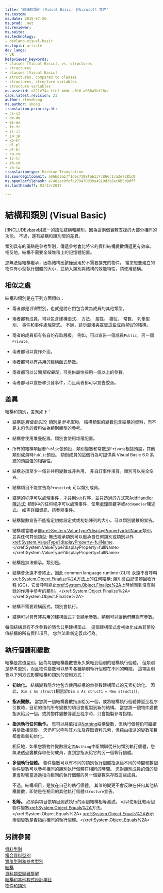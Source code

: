 ```yaml
---
title: "結構和類別 (Visual Basic) |Microsoft 文件"
ms.custom: 
ms.date: 2015-07-20
ms.prod: .net
ms.reviewer: 
ms.suite: 
ms.technology:
- devlang-visual-basic
ms.topic: article
dev_langs:
- VB
helpviewer_keywords:
- classes [Visual Basic], vs. structures
- structures
- classes [Visual Basic]
- structures, compared to classes
- structures, structure variables
- structure variables
ms.assetid: a221e74a-ffcf-4bdc-a0f6-a088a9bf26cc
caps.latest.revision: 21
author: stevehoag
ms.author: shoag
translation.priority.ht:
- cs-cz
- de-de
- es-es
- fr-fr
- it-it
- ja-jp
- ko-kr
- pl-pl
- pt-br
- ru-ru
- tr-tr
- zh-cn
- zh-tw
translationtype: Machine Translation
ms.sourcegitcommit: a06bd2a17f1d6c7308fa6337c866c1ca2e7281c0
ms.openlocfilehash: e7402ec0fcfc279470d39a4919d3b5ec8b5d9dff
ms.lasthandoff: 03/13/2017

---
```

# <a name="structures-and-classes-visual-basic"></a>結構和類別 (Visual Basic)
[!INCLUDE[vbprvb](../../../../csharp/programming-guide/concepts/linq/includes/vbprvb_md.md)]統一的語法結構和類別，因為這兩個實體支援的大部分相同的功能。 不過，還有結構和類別間的差異。  
  
 類別具有的優點是參考型別，傳遞參考會比將它的資料結構變數傳遞更有效率。 相反地，結構不需要全域堆積上的記憶體配置。  
  
 您無法從結構繼承，因為結構應該僅適用於不需要擴充的物件。 當您想要建立的物件有小型執行個體的大小，並納入類別與結構的效能特性，請使用結構。  
  
## <a name="similarities"></a>相似之處  
 結構和類別是在下列方面類似︰  
  
-   兩者都是*容器*型別，也就是說它們包含做為成員的其他類型。  
  
-   兩者都有成員，可以包含建構函式、 方法、 屬性、 欄位、 常數、 列舉型別、 事件和事件處理常式。 不過，請勿混淆與宣告這些成員*項目*的結構。  
  
-   兩者的成員都有各自的存取層級。 例如，可以宣告一個成員`Public`，另一個`Private`。  
  
-   兩者都可以實作介面。  
  
-   兩者都可以有共用的建構函式參數。  
  
-   兩者都可以公開*預設屬性*，可提供屬性採用一個以上的參數。  
  
-   兩者都可以宣告和引發事件，而且兩者都可以宣告委派。  
  
## <a name="differences"></a>差異  
 結構和類別，差異如下︰  
  
-   結構是*實值型別的*; 類別是*參考型別*。 結構類型的變數包含結構的資料，而不是未包含的資料做為類別類型的參考。  
  
-   結構會使用堆疊配置。類別會使用堆積配置。  
  
-   所有的結構項目都`Public`依預設，類別變數和常數是`Private`根據預設，其他類別成員時`Public`預設。 類別成員的這個行為可提供與 Visual Basic 6.0 系統的預設值的相容性。  
  
-   結構必須至少一個非共用變數或非共用、 非自訂事件項目。類別可以完全空白。  
  
-   結構項目不能宣告為`Protected`; 可以類別成員。  
  
-   結構的程序可以處理事件，才[共用](../../../../visual-basic/language-reference/modifiers/shared.md)`Sub`程序，並只透過的方式來[AddHandler 陳述式](../../../../visual-basic/language-reference/statements/addhandler-statement.md); 類別中的任何程序可以處理事件，使用[處理](../../../../visual-basic/language-reference/statements/handles-clause.md)關鍵字或`AddHandler`陳述式。 如需詳細資訊，請參閱[事件](../../../../visual-basic/programming-guide/language-features/events/index.md)。  
  
-   結構變數宣告不能指定初始設定式或初始陣列的大小。可以類別變數的宣告。  
  
-   結構隱含繼承自<xref:System.ValueType?displayProperty=fullName>類別，並與任何其他類型; 無法繼承類別可以繼承自任何類別或類別以外<xref:System.ValueType?displayProperty=fullName>.</xref:System.ValueType?displayProperty=fullName> </xref:System.ValueType?displayProperty=fullName>  
  
-   結構是無法繼承。類別是。  
  
-   結構會永遠不會終止，因此 common language runtime (CLR) 永遠不會呼叫<xref:System.Object.Finalize%2A>方法上的任何結構; 類別會由記憶體回收行程 (GC)，它會呼叫終止<xref:System.Object.Finalize%2A>上時偵測到沒有剩餘的作用中參考的類別。</xref:System.Object.Finalize%2A> </xref:System.Object.Finalize%2A>  
  
-   結構不需要建構函式。類別會執行。  
  
-   結構可以具有非共用的建構函式才會顯示參數。類別可以讓他們無論有參數。  
  
 每個結構具有不含參數的隱含公用建構函式。 這個建構函式會初始化成為其預設值結構的所有資料項目。 您無法重新定義此行為。  
  
## <a name="instances-and-variables"></a>執行個體和變數  
 結構是實值型別，因為每個結構變數會永久繫結到個別的結構執行個體。 但類別是參考型別，而且物件變數可以參考各種類別執行個體在不同的時間。 這項區別會以下列方式影響結構和類別的使用方式︰  
  
-   **初始化。** 結構變數隱含地包含使用結構的無參數建構函式的元素初始化。 因此，`Dim s As struct1`相當於`Dim s As struct1 = New struct1()`。  
  
-   **指派變數。** 當您將一個結構變數指派給另一個，或將結構執行個體傳遞至程序引數時，目前的值的所有變數的項目會複製到新的結構。 當您將一個物件變數指派給另一個，或將物件變數傳遞至程序時，只會複製參考指標。  
  
-   **指派執行任何動作。** 您可以將值指派[Nothing](../../../../visual-basic/language-reference/nothing.md)結構變數，但執行個體仍可繼續與變數相關聯。 您仍可以呼叫其方法及存取資料元素，但藉由指派的變數項目都會重新初始化。  
  
     相反地，如果您將物件變數設定為`Nothing`中斷關聯從任何類別執行個體，您無法透過變數存取任何成員，直到您指派給它的另一個執行個體。  
  
-   **多個執行個體。** 物件變數可以有不同的類別執行個體指派給不同的時間和數個物件變數可以參考相同的類別執行個體在相同的時間。 您對類別成員的值的變更會影響當透過指向相同的執行個體的另一個變數來存取這些成員。  
  
     不過，結構項目，是放在自己的執行個體。 其值的變更不會反映在任何其他結構變數，即使是在相同的其他執行個體`Structure`宣告。  
  
-   **相等。** 必須與項目依項目測試執行的兩個結構相等測試。 可以使用比較兩個物件變數<xref:System.Object.Equals%2A>方法。</xref:System.Object.Equals%2A> <xref:System.Object.Equals%2A>表示兩個變數是否指向相同的執行個體。</xref:System.Object.Equals%2A>  
  
## <a name="see-also"></a>另請參閱  
 [資料型別](../../../../visual-basic/programming-guide/language-features/data-types/index.md)   
 [複合資料型別](../../../../visual-basic/programming-guide/language-features/data-types/composite-data-types.md)   
 [實值型別和參考型別](../../../../visual-basic/programming-guide/language-features/data-types/value-types-and-reference-types.md)   
 [結構](../../../../visual-basic/programming-guide/language-features/data-types/structures.md)   
 [資料類型疑難排解](../../../../visual-basic/programming-guide/language-features/data-types/troubleshooting-data-types.md)   
 [結構和其他程式設計項目](../../../../visual-basic/programming-guide/language-features/data-types/structures-and-other-programming-elements.md)   
 [物件和類別](../../../../visual-basic/programming-guide/language-features/objects-and-classes/index.md)
